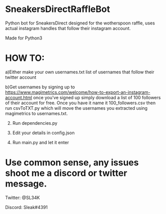 # SneakersDirectRaffleBot
Python bot for SneakersDirect designed for the wotherspoon raffle, uses actual instagram handles that follow their instagram account.

Made for Python3

# HOW TO:

  a)Either make your own usernames.txt list of usernames that follow their twitter account
  
  b)Get usernames by signing up to https://www.magimetrics.com/welcome/how-to-export-an-instagram-account.html once you've signed up simply download a list of 100 followers of their account for free. Once you have it name it 100_followers.csv then run csvToTXT.py which will move the usernames you extracted using magimetrics to usernames.txt.
  
2) Run dependencies.py

3) Edit your details in config.json

4) Run main.py and let it enter

# Use common sense, any issues shoot me a discord or twitter message.

Twitter: @SL34K

Discord: Sleak#4391
